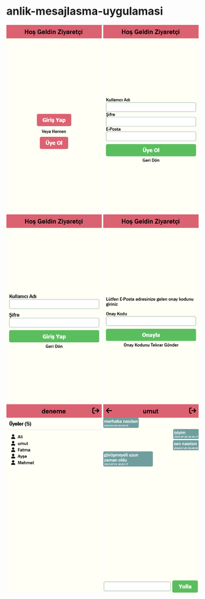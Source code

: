 # anlik-mesajlasma-uygulamasi

 <img src="images/1.png" width="250px" style="display: inline-block;">
 <img src="images/2.png" width="250px" style="display: inline-block;">
 <img src="images/3.png" width="250px" style="display: inline-block;">
 <img src="images/4.png" width="250px" style="display: inline-block;">
 <img src="images/5.png" width="250px" style="display: inline-block;">
 <img src="images/6.png" width="250px" style="display: inline-block;">
